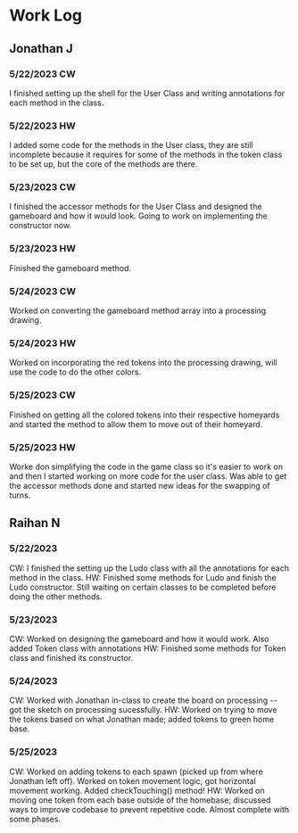# Work Log

## Jonathan J

### 5/22/2023 CW

I finished setting up the shell for the User Class and writing annotations for each method in the class.

### 5/22/2023 HW

I added some code for the methods in the User class, they are still incomplete because it requires for some of the methods in the token class to be set up, but the core of the methods are there.

### 5/23/2023 CW
 
I finished the accessor methods for the User Class and designed the gameboard and how it would look. Going to work on implementing the constructor now.

### 5/23/2023 HW

Finished the gameboard method.

### 5/24/2023 CW

Worked on converting the gameboard method array into a processing drawing.

### 5/24/2023 HW

Worked on incorporating the red tokens into the processing drawing, will use the code to do the other colors.

### 5/25/2023 CW

Finished on getting all the colored tokens into their respective homeyards and started the method to allow them to move out of their homeyard.

### 5/25/2023 HW

Worke don simplifying the code in the game class so it's easier to work on and then I started working on more code for the user class. Was able to get the accessor methods done and started new ideas for the swapping of turns.

## Raihan N

### 5/22/2023

CW: I finished the setting up the Ludo class with all the annotations for each method in the class.
HW: Finished some methods for Ludo and finish the Ludo constructor. Still waiting on certain classes to be completed before doing the other methods.

### 5/23/2023
CW: Worked on designing the gameboard and how it would work. Also added Token class with annotations
HW: Finished some methods for Token class and finished its constructor.

### 5/24/2023
CW: Worked with Jonathan in-class to create the board on processing -- got the sketch on processing sucessfully.
HW: Worked on trying to move the tokens based on what Jonathan made; added tokens to green home base.

### 5/25/2023
CW: Worked on adding tokens to each spawn (picked up from where Jonathan left off). Worked on token movement logic, got horizontal movement working. Added checkTouching() method!
HW: Worked on moving one token from each base outside of the homebase; discussed ways to improve codebase to prevent repetitive code. Almost complete with some phases. 

